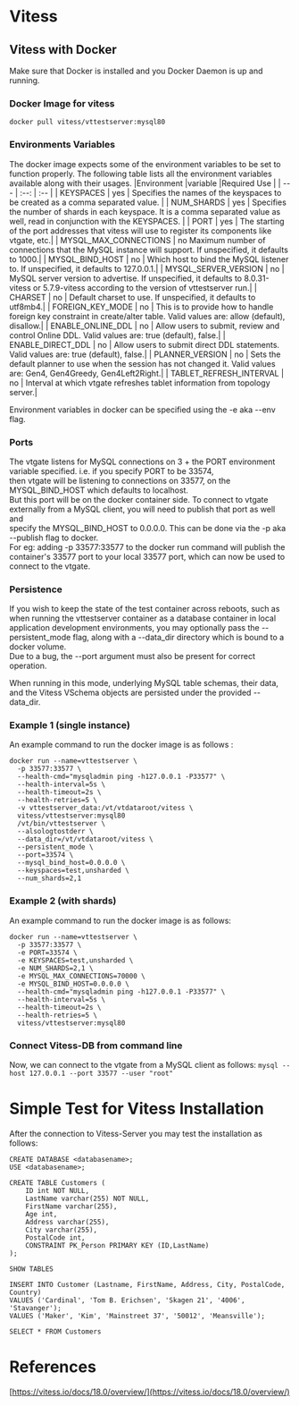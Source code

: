 # Vitess

## Vitess with Docker
Make sure that Docker is installed and you Docker Daemon is up and running.

### Docker Image for vitess
`docker pull vitess/vttestserver:mysql80`

### Environments Variables
The docker image expects some of the environment variables to be set to function properly. The following table lists all the environment variables available along with their usages.
|Environment  |variable |Required Use |
| --- | :--: | :-- |
| KEYSPACES | yes | Specifies the names of the keyspaces to be created as a comma separated value. |
| NUM_SHARDS | yes | Specifies the number of shards in each keyspace. It is a comma separated value as well, read in conjunction with the KEYSPACES. | 
| PORT | 	yes	| The starting of the port addresses that vitess will use to register its components like vtgate, etc.| 
| MYSQL_MAX_CONNECTIONS	| no	Maximum number of connections that the MySQL instance will support. If unspecified, it defaults to 1000.| 
| MYSQL_BIND_HOST	| no	| Which host to bind the MySQL listener to. If unspecified, it defaults to 127.0.0.1.| 
| MYSQL_SERVER_VERSION | no	| MySQL server version to advertise. If unspecified, it defaults to 8.0.31-vitess or 5.7.9-vitess according to the version of vttestserver run.| 
| CHARSET	| no	| Default charset to use. If unspecified, it defaults to utf8mb4.| 
| FOREIGN_KEY_MODE | no	| This is to provide how to handle foreign key constraint in create/alter table. Valid values are: allow (default), disallow.| 
| ENABLE_ONLINE_DDL	| no	| Allow users to submit, review and control Online DDL. Valid values are: true (default), false.| 
| ENABLE_DIRECT_DDL	| no	| Allow users to submit direct DDL statements. Valid values are: true (default), false.| 
| PLANNER_VERSION	| no | Sets the default planner to use when the session has not changed it. Valid values are: Gen4, Gen4Greedy, Gen4Left2Right.| 
| TABLET_REFRESH_INTERVAL	| no	| Interval at which vtgate refreshes tablet information from topology server.| 

Environment variables in docker can be specified using the -e aka --env flag.

### Ports
The vtgate listens for MySQL connections on 3 + the PORT environment variable specified. i.e. if you specify PORT to be 33574,  
then vtgate will be listening to connections on 33577, on the MYSQL_BIND_HOST which defaults to localhost.  
But this port will be on the docker container side. To connect to vtgate externally from a MySQL client, you will need to publish that port as well and  
specify the MYSQL_BIND_HOST to 0.0.0.0. This can be done via the -p aka --publish flag to docker.  
For eg: adding -p 33577:33577 to the docker run command will publish the container's 33577 port to your local 33577 port, which can now be used to connect to the vtgate.

### Persistence
If you wish to keep the state of the test container across reboots, such as when running the vttestserver container as a database container in local application development environments, you may optionally pass the --persistent_mode flag, along with a --data_dir directory which is bound to a docker volume.  
Due to a bug, the --port argument must also be present for correct operation.

When running in this mode, underlying MySQL table schemas, their data, and the Vitess VSchema objects are persisted under the provided --data_dir.

### Example 1 (single instance)
An example command to run the docker image is as follows :
```
docker run --name=vttestserver \
  -p 33577:33577 \
  --health-cmd="mysqladmin ping -h127.0.0.1 -P33577" \
  --health-interval=5s \
  --health-timeout=2s \
  --health-retries=5 \
  -v vttestserver_data:/vt/vtdataroot/vitess \
  vitess/vttestserver:mysql80
  /vt/bin/vttestserver \
  --alsologtostderr \
  --data_dir=/vt/vtdataroot/vitess \
  --persistent_mode \
  --port=33574 \
  --mysql_bind_host=0.0.0.0 \
  --keyspaces=test,unsharded \
  --num_shards=2,1
```
### Example 2 (with shards)
An example command to run the docker image is as follows:

```
docker run --name=vttestserver \
  -p 33577:33577 \
  -e PORT=33574 \
  -e KEYSPACES=test,unsharded \
  -e NUM_SHARDS=2,1 \
  -e MYSQL_MAX_CONNECTIONS=70000 \
  -e MYSQL_BIND_HOST=0.0.0.0 \
  --health-cmd="mysqladmin ping -h127.0.0.1 -P33577" \
  --health-interval=5s \
  --health-timeout=2s \
  --health-retries=5 \
  vitess/vttestserver:mysql80
```
### Connect Vitess-DB from command line
Now, we can connect to the vtgate from a MySQL client as follows:
`mysql --host 127.0.0.1 --port 33577 --user "root"`

# Simple Test for Vitess Installation
After the connection to Vitess-Server you may test the installation as follows:  
```
CREATE DATABASE <databasename>;
USE <databasename>;
```
```
CREATE TABLE Customers (
    ID int NOT NULL,
    LastName varchar(255) NOT NULL,
    FirstName varchar(255),
    Age int,
    Address varchar(255),
    City varchar(255),
    PostalCode int,
    CONSTRAINT PK_Person PRIMARY KEY (ID,LastName)
);
```
```
SHOW TABLES
```
```
INSERT INTO Customer (Lastname, FirstName, Address, City, PostalCode, Country)
VALUES ('Cardinal', 'Tom B. Erichsen', 'Skagen 21', '4006', 'Stavanger');
VALUES ('Maker', 'Kim', 'Mainstreet 37', '50012', 'Meansville');
```
```
SELECT * FROM Customers
```

# References
[https://vitess.io/docs/18.0/overview/](https://vitess.io/docs/18.0/overview/)
